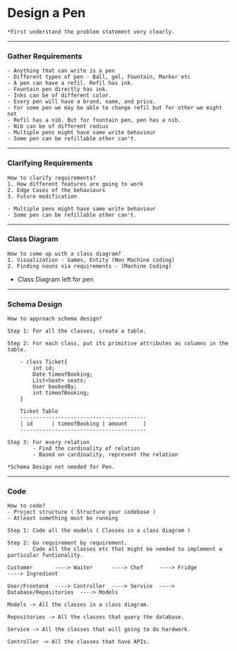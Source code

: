 <!-- ------------------------------------------
How to approach a low level design question
 
1. Single line problem statement
2. Gather requirements
3. Clarify requirements
4. Class Diagram
5. Schema Design 
6. Code
--------------------------------------------->



<!-- ------------------------------------------
Gather Requirements
 
1. Single line problem statement
2. Gather requirements
3. Clarify requirements
4. Class Diagram
5. Schema Design 
6. Code
--------------------------------------------->



<!-- ------------------------------------------
How to take input from user

1. Via CLI ( No framework needed)
2. RESt APIs (framework required)
--------------------------------------------->



<!-- ------------------------------------------
After getting problem statement, Clear Interviewer expectation

1. Clarify the problem statement, so that you and interview are on the same page
2. Do you want me to implement full working code or do you want me to design only entity?
3. Do we have to persist the data?
4. How will system take input? 
----------------------------------------------->



# Design a Pen

    *First understand the problem statement very clearly.


---
### Gather Requirements
```
- Anything that can write is a pen
- Different types of pen - Ball, gel, Fountain, Marker etc
- A pen can have a refil. Refil has ink.
- Fountain pen directly has ink.
- Inks can be of different color.
- Every pen will have a brand, name, and price.
- For some pen we may be able to change refil but for other we might not
- Refil has a nib. But for fountain pen, pen has a nib.
- Nib can be of different radius
- Multiple pens might have same write behaviour
- Some pen can be refillable other can't.
```

---
### Clarifying Requirements
```
How to clarify requirements?
1. How different features are going to work
2. Edge Cases of the behaviours
3. Future modification 

- Multiple pens might have same write behaviour
- Some pen can be refillable other can't.
```

---
### Class Diagram
```
How to come up with a class diagram?
1. Visualization - Games, Entity (Non Machine coding)
2. Finding nouns via requirements - (Machine Coding)
```
- Class Diagram left for pen
---
### Schema Design
```
How to approach schema design?

Step 1: For all the classes, create a table.

Step 2: For each class, put its primitive attributes as columns in the table.

    - class Ticket{
        int id;
        Date timeofBooking;
        List<Seat> seats;
        User bookedBy;
        int timeofBooking;
    }

    Ticket Table
    ----------------------------------------
    | id      | timeofBooking | amount     |
    ----------------------------------------

Step 3: For every relation 
        - Find the cardinality of relation
        - Based on cardinality, represent the relation
```

    *Schema Design not needed for Pen.

---
### Code
```
How to code?
- Project structure ( Structure your codebase )
- Atleast something must be running

Step 1: Code all the models ( Classes in a class diagram )

Step 2: Go requirement by requirement.
        Code all the classes etc that might be needed to implement a particular funtionality. 
```

```
Customer       ----> Waiter      ----> Chef     ----> Fridge                ----> Ingredient

User/Frontend  ----> Controller  ----> Service  ----> Database/Repositories  ----> Models
```

```
Models -> All the classes in a class diagram.

Repositories -> All the classes that query the database.

Service -> All the classes that will going to do hardwork.

Controller -> All the classes that have APIs.
```